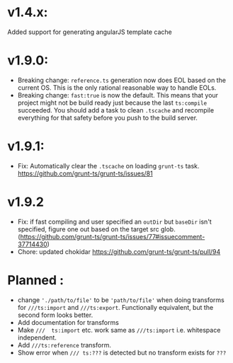 # v1.4.x: 
Added support for generating angularJS template cache

# v1.9.0: 
* Breaking change: `reference.ts` generation now does EOL based on the current OS. This is the only rational reasonable way to handle EOLs. 
* Breaking change: `fast:true` is now the default. This means that your project might not be build ready just because the last `ts:compile` succeeded. You should add a task to clean `.tscache` and recompile everything for that safety before you push to the build server.

# v1.9.1: 
* Fix: Automatically clear the `.tscache` on loading `grunt-ts` task. https://github.com/grunt-ts/grunt-ts/issues/81

# v1.9.2
* Fix: if fast compiling and user specified an `outDir` but `baseDir` isn't specified, figure one out based on the target src glob. (https://github.com/grunt-ts/grunt-ts/issues/77#issuecomment-37714430)
* Chore: updated chokidar https://github.com/grunt-ts/grunt-ts/pull/94

# Planned :
* change `'./path/to/file'` to be `'path/to/file'` when doing transforms for `///ts:import` and `///ts:export`. Functionally equivalent, but the second form looks better.
* Add documentation for transforms 
* Make `///  ts:import` etc. work same as `///ts:import` i.e. whitespace independent. 
* Add `///ts:reference` transform. 
* Show error when `/// ts:???` is detected but no transform exists for `???`

